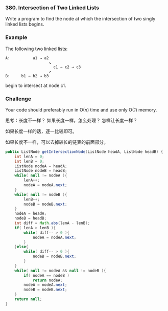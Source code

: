 ### 380. Intersection of Two Linked Lists

Write a program to find the node at which the intersection of two singly linked lists begins.

### Example

The following two linked lists:

```
A:          a1 → a2
                   ↘
                     c1 → c2 → c3
                   ↗            
B:     b1 → b2 → b3
```

begin to intersect at node c1.

### Challenge

Your code should preferably run in O(*n*) time and use only O(*1*) memory.

思考：长度不一样？ 如果长度一样，怎么处理？ 怎样让长度一样？

如果长度一样的话，逐一比较即可。

如果长度不一样，可以去掉较长的链表的前面部分。

```java
public ListNode getIntersectionNode(ListNode headA, ListNode headB) {
    int lenA = 0;
    int lenB = 0;
    ListNode nodeA = headA;
    ListNode nodeB = headB;
    while( null != nodeA ){
        lenA++;
        nodeA = nodeA.next;
    }
    while( null != nodeB ){
        lenB++;
        nodeB = nodeB.next;
    }
    nodeA = headA;
    nodeB = headB;
    int diff = Math.abs(lenA - lenB);
    if( lenA > lenB ){
        while( diff-- > 0 ){
            nodeA = nodeA.next;
        }
    }else{
        while( diff-- > 0 ){
            nodeB = nodeB.next;
        }
    }
    while( null != nodeA && null != nodeB ){
        if( nodeA == nodeB )
            return nodeA;
        nodeA = nodeA.next;
        nodeB = nodeB.next;
    }
    return null;
}
```

 